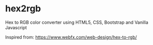# hex2rgb
Hex to RGB color converter using HTML5, CSS, Bootstrap and Vanilla Javascript

Inspired from: https://www.webfx.com/web-design/hex-to-rgb/
